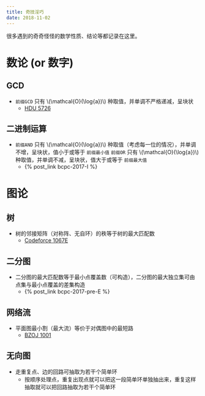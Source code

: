 ```yaml
---
title: 奇技淫巧
date: 2018-11-02
---
```


很多遇到的奇奇怪怪的数学性质、结论等都记录在这里。

<!-- more -->

<!-- toc -->

# 数论 (or 数字)

## GCD
- `前缀GCD` 只有 \\(\mathcal{O}(\log{a})\\) 种取值，并单调不严格递减，呈块状
    + [HDU 5726](http://acm.hdu.edu.cn/showproblem.php?pid=5726)

## 二进制运算
- `前缀AND` 只有 \\(\mathcal{O}(\log{a})\\) 种取值（考虑每一位的情况），并单调不增，呈块状，值小于或等于 `前缀最小值`
  `前缀OR` 只有 \\(\mathcal{O}(\log{a})\\) 种取值，并单调不减，呈块状，值大于或等于 `前缀最大值`
    + {% post_link bcpc-2017-I %}


# 图论

## 树
- 树的邻接矩阵（对称阵、无自环）的秩等于树的最大匹配数
    + [Codeforce 1067E](https://codeforces.com/contest/1067/problem/E)

## 二分图
- 二分图的最大匹配数等于最小点覆盖数（可构造），二分图的最大独立集可由点集与最小点覆盖的差集构造
    + {% post_link bcpc-2017-pre-E %}

## 网络流
- 平面图最小割（最大流）等价于对偶图中的最短路
    + [BZOJ 1001](https://www.lydsy.com/JudgeOnline/problem.php?id=1001)

## 无向图
- 走重复点、边的回路可抽取为若干个简单环
    + 按顺序处理点，重复出现点就可以把这一段简单环单独抽出来，重复这样抽取就可以把回路抽取为若干个简单环
